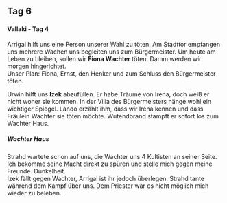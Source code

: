 ## Tag 6
#### Vallaki - Tag 4
Arrigal hilft uns eine Person unserer Wahl zu töten. Am Stadttor empfangen uns mehrere Wachen uns begleiten uns zum Bürgermeister. Um heute am Leben zu bleiben, sollen wir **Fiona Wachter** töten. Damm werden wir morgen hingerichtet.<Br/>Unser Plan: Fiona, Ernst, den Henker und zum Schluss den Bürgermeister töten.<Br/>

Urwin hilft uns **Izek** abzufüllen. Er habe Träume von Irena, doch weiß er nicht woher sie kommen. In der Villa des Bürgermeisters hänge wohl ein wichtiger Spiegel. Lando erzählt ihm, dass wir Irena kennen und dass Fräulein Wachter sie töten möchte. Wutendbrand stampft er sofort los zum Wachter Haus.
##### Wachter Haus
Strahd wartete schon auf uns, die Wachter uns 4 Kultisten an seiner Seite. Ich bekomme seine Macht direkt zu spüren und stelle mich gegen meine Freunde. Dunkelheit.<Br/>Izek fällt gegen Wachter, Arrigal ist ihr jedoch überlegen. Strahd tante während dem Kampf über uns. Dem Priester war es nicht möglich mich wieder zu beleben.